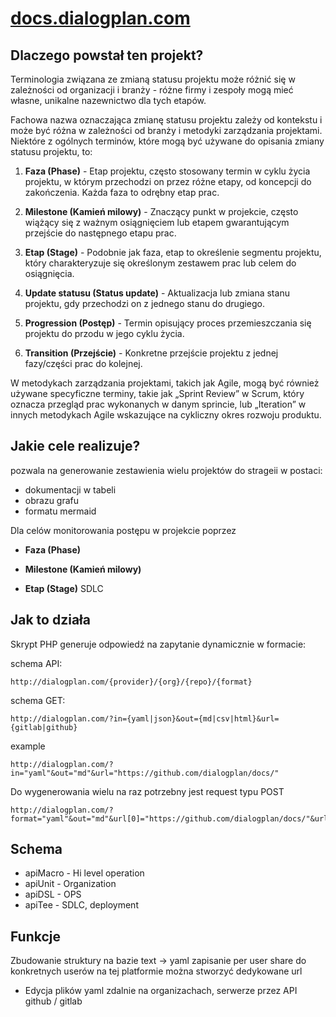 # [docs.dialogplan.com](http://docs.dialogplan.com)


## Dlaczego powstał ten projekt?

Terminologia związana ze zmianą statusu projektu może różnić się w zależności od organizacji i branży - różne firmy i zespoły mogą mieć własne, unikalne nazewnictwo dla tych etapów.

Fachowa nazwa oznaczająca zmianę statusu projektu zależy od kontekstu i może być różna w zależności od branży i metodyki zarządzania projektami. 
Niektóre z ogólnych terminów, które mogą być używane do opisania zmiany statusu projektu, to:

1. **Faza (Phase)** - Etap projektu, często stosowany termin w cyklu życia projektu, w którym przechodzi on przez różne etapy, od koncepcji do zakończenia. Każda faza to odrębny etap prac.

2. **Milestone (Kamień milowy)** - Znaczący punkt w projekcie, często wiążący się z ważnym osiągnięciem lub etapem gwarantującym przejście do następnego etapu prac.

3. **Etap (Stage)** - Podobnie jak faza, etap to określenie segmentu projektu, który charakteryzuje się określonym zestawem prac lub celem do osiągnięcia.

4. **Update statusu (Status update)** - Aktualizacja lub zmiana stanu projektu, gdy przechodzi on z jednego stanu do drugiego.

5. **Progression (Postęp)** - Termin opisujący proces przemieszczania się projektu do przodu w jego cyklu życia.

6. **Transition (Przejście)** - Konkretne przejście projektu z jednej fazy/części prac do kolejnej.

W metodykach zarządzania projektami, takich jak Agile, mogą być również używane specyficzne terminy, takie jak „Sprint Review” w Scrum, który oznacza przegląd prac wykonanych w danym sprincie, lub „Iteration” w innych metodykach Agile wskazujące na cykliczny okres rozwoju produktu.


## Jakie cele realizuje?

pozwala na generowanie zestawienia wielu projektów do strageii w postaci:
+ dokumentacji w tabeli
+ obrazu grafu
+ formatu mermaid

Dla celów monitorowania postępu w projekcie poprzez 

+ **Faza (Phase)**

+ **Milestone (Kamień milowy)**

+ **Etap (Stage)** SDLC


## Jak to działa

Skrypt PHP generuje odpowiedź na zapytanie dynamicznie w formacie:

schema API:
```
http://dialogplan.com/{provider}/{org}/{repo}/{format}
```

schema GET:
```
http://dialogplan.com/?in={yaml|json}&out={md|csv|html}&url={gitlab|github}
```

example

```
http://dialogplan.com/?in="yaml"&out="md"&url="https://github.com/dialogplan/docs/"
```

Do wygenerowania wielu na raz potrzebny jest request typu POST

```
http://dialogplan.com/?format="yaml"&out="md"&url[0]="https://github.com/dialogplan/docs/"&url[1]="https://github.com/dialogplan/docs/"&url[3]="https://github.com/dialogplan/docs/"
```


## Schema

+ apiMacro - Hi level operation
+ apiUnit - Organization
+ apiDSL - OPS
+ apiTee - SDLC, deployment




## Funkcje

Zbudowanie struktury na bazie text -> yaml
zapisanie per user
share do konkretnych userów na tej platformie
można stworzyć dedykowane url

+ Edycja plików yaml zdalnie na organizachach, serwerze przez API github / gitlab


